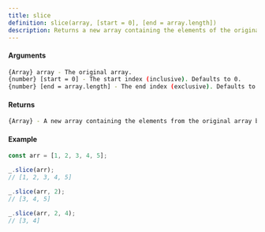 ```yaml
---
title: slice
definition: slice(array, [start = 0], [end = array.length])
description: Returns a new array containing the elements of the original array starting from `start` up to, but not including, `end`.
---
```



#### Arguments


```bash
{Array} array - The original array.
{number} [start = 0] - The start index (inclusive). Defaults to 0.
{number} [end = array.length] - The end index (exclusive). Defaults to the length of the array.
```


#### Returns


```bash
{Array} - A new array containing the elements from the original array between the specified start and end indexes.
```


#### Example


```ts
const arr = [1, 2, 3, 4, 5];

_.slice(arr);
// [1, 2, 3, 4, 5]

_.slice(arr, 2);
// [3, 4, 5]

_.slice(arr, 2, 4);
// [3, 4]
```